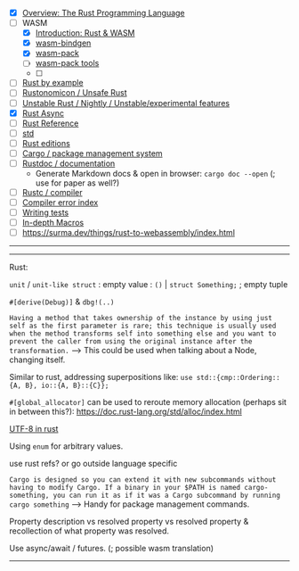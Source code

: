 - [x] [Overview: The Rust Programming Language](https://doc.rust-lang.org/book/)
- [ ] WASM
  - [x] [Introduction: Rust & WASM](https://rustwasm.github.io/docs/book/)
  - [x] [wasm-bindgen](https://rustwasm.github.io/wasm-bindgen/)
  - [x] [wasm-pack](https://rustwasm.github.io/docs/wasm-pack/introduction.html)
  - [ ] [wasm-pack tools](https://rustwasm.github.io/docs/book/reference/tools.html)
  - [ ]
- [ ] [Rust by example](https://doc.rust-lang.org/stable/rust-by-example/)
- [ ] [Rustonomicon / Unsafe Rust](https://doc.rust-lang.org/nomicon/intro.html)
- [ ] [Unstable Rust / Nightly / Unstable/experimental features](https://doc.rust-lang.org/nightly/unstable-book/index.html)
- [x] [Rust Async](https://rust-lang.github.io/async-book/)
- [ ] [Rust Reference](https://doc.rust-lang.org/reference/index.html)
- [ ] [std](https://doc.rust-lang.org/std/index.html)
- [ ] [Rust editions](https://doc.rust-lang.org/edition-guide/index.html)
- [ ] [Cargo / package management system](https://doc.rust-lang.org/cargo/index.html)
- [ ] [Rustdoc / documentation](https://doc.rust-lang.org/rustdoc/index.html)
  - Generate Markdown docs & open in browser: `cargo doc --open` (; use for paper as well?)
- [ ] [Rustc / compiler](https://doc.rust-lang.org/rustc/index.html)
- [ ] [Compiler error index](https://doc.rust-lang.org/error-index.html)
- [ ] [Writing tests](https://doc.rust-lang.org/book/ch11-01-writing-tests.html)
- [ ] [In-depth Macros](https://veykril.github.io/tlborm/)
- [ ] https://surma.dev/things/rust-to-webassembly/index.html

---

---
Rust:

`unit` / `unit-like struct` : empty value : `()` | `struct Something;` ; empty tuple

`#[derive(Debug)]` & `dbg!(..)`

`Having a method that takes ownership of the instance by using just self as the first parameter is rare; this technique is usually used when the method transforms self into something else and you want to prevent the caller from using the original instance after the transformation.` --> This could be used when talking about a Node, changing itself.

Similar to rust, addressing superpositions like: `use std::{cmp::Ordering::{A, B}, io::{A, B}::{C}};`

`#[global_allocator]` can be used to reroute memory allocation (perhaps sit in between this?): https://doc.rust-lang.org/std/alloc/index.html

[UTF-8 in rust](https://doc.rust-lang.org/book/ch08-02-strings.html)

Using `enum` for arbitrary values.

use rust refs? or go outside language specific

`Cargo is designed so you can extend it with new subcommands without having to modify Cargo. If a binary in your $PATH is named cargo-something, you can run it as if it was a Cargo subcommand by running cargo something` --> Handy for package management commands.

Property description vs resolved property vs resolved property & recollection of what property was resolved.

Use async/await / futures. (; possible wasm translation)

---
